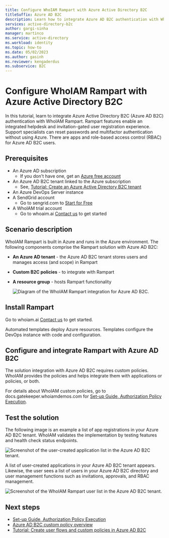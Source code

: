 ```yaml
---
title: Configure WhoIAM Rampart with Azure Active Directory B2C
titleSuffix: Azure AD B2C
description: Learn how to integrate Azure AD B2C authentication with WhoIAM Rampart
services: active-directory-b2c
author: gargi-sinha
manager: martinco
ms.service: active-directory
ms.workload: identity
ms.topic: how-to
ms.date: 05/02/2023
ms.author: gasinh
ms.reviewer: kengaderdus
ms.subservice: B2C
---
```


# Configure WhoIAM Rampart with Azure Active Directory B2C

In this tutorial, learn to integrate Azure Active Directory B2C (Azure AD B2C) authentication with WhoIAM Rampart. Rampart features enable an integrated helpdesk and invitation-gated user registration experience. Support specialists can reset passwords and multifactor authentication without using Azure. There are apps and role-based access control (RBAC) for Azure AD B2C users.

## Prerequisites

* An Azure AD subscription
  * If you don't have one, get an [Azure free account](https://azure.microsoft.com/free/)
* An Azure AD B2C tenant linked to the Azure subscription
  * See, [Tutorial: Create an Azure Active Directory B2C tenant](tutorial-create-tenant.md)
* An Azure DevOps Server instance
* A SendGrid account
  * Go to sengrid.com to [Start for Free](https://sendgrid.com/)
* A WhoIAM trial account 
  * Go to whoaim.ai [Contact us](https://www.whoiam.ai/contact-us/) to get started

## Scenario description

WhoIAM Rampart is built in Azure and runs in the Azure environment. The following components comprise the Rampart solution with Azure AD B2C:

* **An Azure AD tenant** - the Azure AD B2C tenant stores users and manages access (and scope) in Rampart
* **Custom B2C policies** - to integrate with Rampart 
* **A resource group** - hosts Rampart functionality

   ![Diagram of the WhoIAM Rampart integration for Azure AD B2C.](./media/partner-whoiam/whoiam-rampart-integration-scenario.png)

## Install Rampart

Go to whoiam.ai [Contact us](https://www.whoiam.ai/contact-us/) to get started. 

Automated templates deploy Azure resources. Templates configure the DevOps instance with code and configuration.

## Configure and integrate Rampart with Azure AD B2C

The solution integration with Azure AD B2C requires custom policies. WhoIAM provides the policies and helps integrate them with applications or policies, or both.

For details about WhoIAM custom policies, go to docs.gatekeeper.whoiamdemos.com for [Set-up Guide, Authorization Policy Execution](https://docs.gatekeeper.whoiamdemos.com/#/setup-guide?id=authorization-policy-execution). 

## Test the solution

The following image is an example a list of app registrations in your Azure AD B2C tenant. WhoIAM validates the implementation by testing features and health check status endpoints.

   ![Screenshot of the user-created application list in the Azure AD B2C tenant.](./media/partner-whoiam/whoiam-rampart-app-registration.png)

A list of user-created applications in your Azure AD B2C tenant appears. Likewise, the user sees a list of users in your Azure AD B2C directory and user management functions such as invitations, approvals, and RBAC management.

   ![Screenshot of the WhoIAM Rampart user list in the Azure AD B2C tenant.](./media/partner-whoiam/whoiam-rampart-user-list.png)


## Next steps

- [Set-up Guide, Authorization Policy Execution](https://docs.gatekeeper.whoiamdemos.com/#/setup-guide?id=authorization-policy-execution)
- [Azure AD B2C custom policy overview](custom-policy-overview.md)
- [Tutorial: Create user flows and custom policies in Azure AD B2C](tutorial-create-user-flows.md?pivots=b2c-custom-policy)

